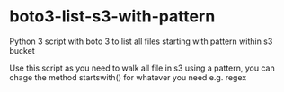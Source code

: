 # boto3-list-s3-with-pattern
Python 3 script with boto 3 to list all files starting with pattern within s3 bucket

Use this script as you need to walk all file in s3 using a pattern, you can chage the method startswith() for whatever you need e.g. regex 
